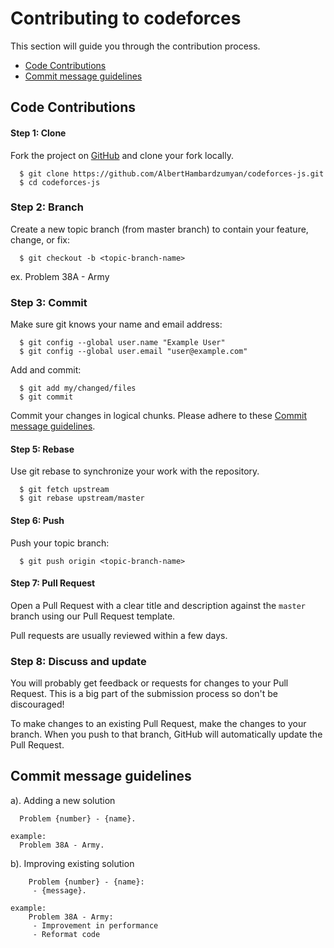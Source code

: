 # Contributing to codeforces

This section will guide you through the contribution process.

* [Code Contributions](#code-contributions)
* [Commit message guidelines](#commit-message-guidelines)


## Code Contributions

#### Step 1: Clone
Fork the project on [GitHub] and clone your fork locally.
```text
  $ git clone https://github.com/AlbertHambardzumyan/codeforces-js.git
  $ cd codeforces-js
```

[GitHub]: https://github.com/AlbertHambardzumyan/codeforces-js

### Step 2: Branch
Create a new topic branch (from master branch) to contain your feature, change, or fix:
```text
  $ git checkout -b <topic-branch-name>
```
    
ex. Problem 38A - Army
  
### Step 3: Commit
Make sure git knows your name and email address:
```text
  $ git config --global user.name "Example User"
  $ git config --global user.email "user@example.com"
```
    
Add and commit:
```text
  $ git add my/changed/files
  $ git commit
```

Commit your changes in logical chunks. Please adhere to these [Commit message guidelines](#commit-message-guidelines).

#### Step 5: Rebase
Use git rebase to synchronize your work with the repository.
```text
  $ git fetch upstream
  $ git rebase upstream/master
```
   
#### Step 6: Push
Push your topic branch:
```text
  $ git push origin <topic-branch-name>
```
    
#### Step 7: Pull Request
Open a Pull Request with a clear title and description against the `master` branch using our Pull Request template.

Pull requests are usually reviewed within a few days.

### Step 8: Discuss and update

You will probably get feedback or requests for changes to your Pull Request. This is a big part of the submission 
 process so don't be discouraged!

To make changes to an existing Pull Request, make the changes to your branch. When you push to that branch,
 GitHub will automatically update the Pull Request.
 

## Commit message guidelines

a). Adding a new solution
```text
  Problem {number} - {name}.

example:
  Problem 38A - Army.
```

b). Improving existing solution
```text
    Problem {number} - {name}:
     - {message}.

example:
    Problem 38A - Army:
     - Improvement in performance
     - Reformat code
```

